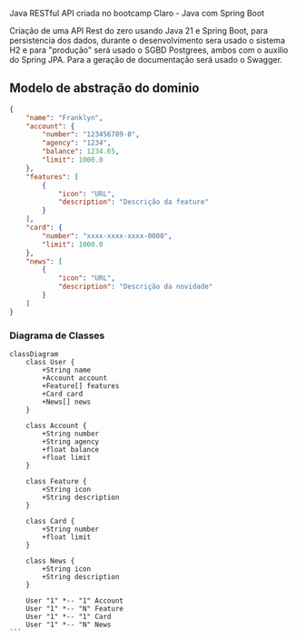 Java RESTful API criada no bootcamp Claro - Java com Spring Boot

Criação de uma API Rest do zero usando Java 21 e Spring Boot, para persistencia dos dados, durante o desenvolvimento sera usado o sistema H2 e para "produção" será usado o SGBD Postgrees, ambos com o auxilio do Spring JPA. Para a geração de documentação será usado o Swagger.


## Modelo de abstração do dominio

```JSON
{
    "name": "Franklyn",
    "account": {
        "number": "123456789-0",
        "agency": "1234",
        "balance": 1234.65,
        "limit": 1000.0
    },
    "features": [
        {
            "icon": "URL",
            "description": "Descrição da feature"
        }
    ],
    "card": {
        "number": "xxxx-xxxx-xxxx-0000",
        "limit": 1000.0
    },
    "news": [
        {
            "icon": "URL",
            "description": "Descrição da novidade"
        }
    ]
}
```

### Diagrama de Classes


```` mermaid
classDiagram
    class User {
        +String name
        +Account account
        +Feature[] features
        +Card card
        +News[] news
    }

    class Account {
        +String number
        +String agency
        +float balance
        +float limit
    }

    class Feature {
        +String icon
        +String description
    }

    class Card {
        +String number
        +float limit
    }

    class News {
        +String icon
        +String description
    }

    User "1" *-- "1" Account
    User "1" *-- "N" Feature
    User "1" *-- "1" Card
    User "1" *-- "N" News
```
